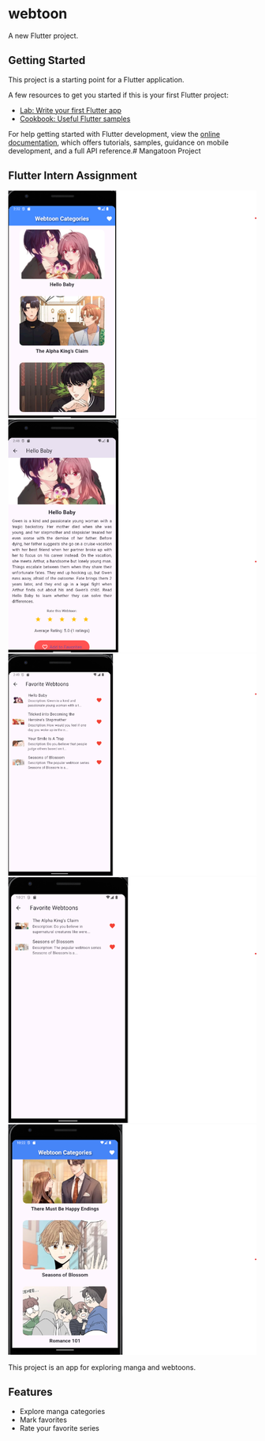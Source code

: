 # webtoon

A new Flutter project.

## Getting Started

This project is a starting point for a Flutter application.

A few resources to get you started if this is your first Flutter project:

- [Lab: Write your first Flutter app](https://docs.flutter.dev/get-started/codelab)
- [Cookbook: Useful Flutter samples](https://docs.flutter.dev/cookbook)

For help getting started with Flutter development, view the
[online documentation](https://docs.flutter.dev/), which offers tutorials,
samples, guidance on mobile development, and a full API reference.# Mangatoon Project

## Flutter Intern Assignment

![Flutter Intern Assignment 1](https://github.com/Mayank-508/mangatoon/blob/main/Fluter%20Intern%20Assignment.png)
![Flutter Intern Assignment 2](https://github.com/Mayank-508/mangatoon/blob/main/Flutter%20Intern%20assignment.png)
![Flutter Intern Assignment 3](https://github.com/Mayank-508/mangatoon/blob/main/Flutter%20Intern%20Assignment_3.png)
![Flutter Intern Assignment 4](https://github.com/Mayank-508/mangatoon/blob/main/Flutter%20Intern%20Assignment4.png)
![Flutter Intern Assignment 5](https://github.com/Mayank-508/mangatoon/blob/main/Fluttter_Intern_Assignment5.png)

This project is an app for exploring manga and webtoons.

## Features
- Explore manga categories
- Mark favorites
- Rate your favorite series
